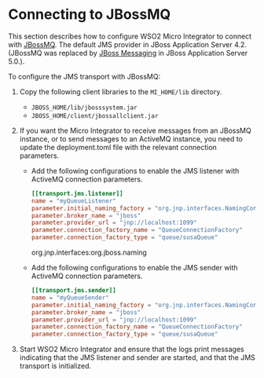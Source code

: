 # Connecting to JBossMQ

This section describes how to configure WSO2 Micro Integrator to connect with [JBossMQ](https://community.jboss.org/wiki/JBossMQ). The default JMS provider in JBoss Application Server 4.2. (JBossMQ was replaced by [JBoss Messaging](http://www.jboss.org/jbossmessaging) in JBoss Application Server 5.0.).

To configure the JMS transport with JBossMQ:

1.  Copy the following client libraries to the `MI_HOME/lib` directory.  
    -   `JBOSS_HOME/lib/jboss­system.jar`
    -   `JBOSS_HOME/client/jbossall­client.jar`

2.  If you want the Micro Integrator to receive messages from an JBossMQ instance, or to send messages to an ActiveMQ instance, you need to update the deployment.toml file with the relevant connection parameters.

    - Add the following configurations to enable the JMS listener with ActiveMQ connection parameters.
        ```toml
        [[transport.jms.listener]]
        name = "myQueueListener"
        parameter.initial_naming_factory = "org.jnp.interfaces.NamingContextFactory"
        parameter.broker_name = "jboss" 
        parameter.provider_url = "jnp://localhost:1099"
        parameter.connection_factory_name = "QueueConnectionFactory"
        parameter.connection_factory_type = "queue/susaQueue"
        ```
        <parameter name="java.naming.factory.url.pkgs" locked="false">org.jnp.interfaces:org.jboss.naming</parameter>

    - Add the following configurations to enable the JMS sender with ActiveMQ connection parameters.
        ```toml
        [[transport.jms.sender]]
        name = "myQueueSender"
        parameter.initial_naming_factory = "org.jnp.interfaces.NamingContextFactory"
        parameter.broker_name = "jboss" 
        parameter.provider_url = "jnp://localhost:1099"
        parameter.connection_factory_name = "QueueConnectionFactory"
        parameter.connection_factory_type = "queue/susaQueue"
        ```

4.  Start WSO2 Micro Integrator and ensure that the logs print messages indicating that the JMS listener and sender are started, and that the JMS transport is initialized.
